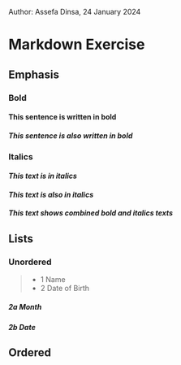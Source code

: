 Author: Assefa Dinsa,
24 January 2024

# Markdown Exercise

## Emphasis

### Bold
#### **This sentence is written in bold**
#### _This sentence is also written in bold_

### Italics
#### *This text is in italics*
#### _This text is also in italics_
#### _This text shows **combined** bold and italics texts_

## Lists

### Unordered
> - 1 Name
> - 2 Date of Birth
##### 2a Month
##### 2b Date

## Ordered
